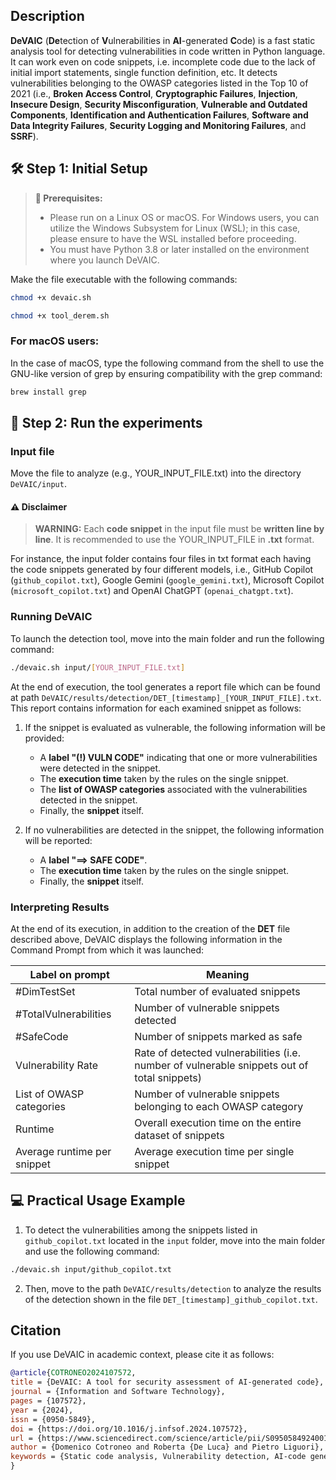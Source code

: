 ## Description

**DeVAIC** (**De**tection of **V**ulnerabilities  in **AI**-generated **C**ode) is a fast static analysis tool for detecting vulnerabilities in code written in Python language. It can work even on code snippets, i.e. incomplete code due to the lack of initial import statements, single function definition, etc. It detects vulnerabilities belonging to the OWASP categories listed in the Top 10 of 2021 (i.e., **Broken Access Control**, **Cryptographic Failures**, **Injection**, **Insecure Design**, **Security Misconfiguration**, **Vulnerable and Outdated Components**, **Identification and Authentication Failures**, **Software and Data Integrity Failures**, **Security Logging and Monitoring Failures**, and **SSRF**).


## 🛠️ Step 1: Initial Setup

> **🚨 Prerequisites:** 
> - Please run on a Linux OS or macOS. For Windows users, you can utilize the Windows Subsystem for Linux (WSL); in this case, please ensure to have the WSL installed before proceeding.
> - You must have Python 3.8 or later installed on the environment where you launch DeVAIC.

Make the file executable with the following commands:

```bash
chmod +x devaic.sh

chmod +x tool_derem.sh
```

### For macOS users:

In the case of macOS, type the following command from the shell to use the GNU-like version of grep by ensuring compatibility with the grep command:

```bash
brew install grep
```



## 🚀 Step 2: Run the experiments

### Input file

Move the file to analyze (e.g., YOUR_INPUT_FILE.txt) into the directory ``DeVAIC/input``.



#### ⚠️ Disclaimer

> **WARNING:** Each **code snippet** in the input file must be **written line by line**. It is recommended to use the YOUR_INPUT_FILE in **.txt** format. 

 

For instance, the input folder contains four files in txt format each having the code snippets generated by four different models, i.e., GitHub Copilot (``github_copilot.txt``), Google Gemini (``google_gemini.txt``), Microsoft Copilot (``microsoft_copilot.txt``) and OpenAI ChatGPT (``openai_chatgpt.txt``).


### Running DeVAIC 

To launch the detection tool, move into the main folder and run the following command:

```bash
./devaic.sh input/[YOUR_INPUT_FILE.txt]
```

At the end of execution, the tool generates a report file which can be found at path ``DeVAIC/results/detection/DET_[timestamp]_[YOUR_INPUT_FILE].txt``. This report contains information for each examined snippet as follows:

1. If the snippet is evaluated as vulnerable, the following information will be provided:
   - A **label "(!) VULN CODE"** indicating that one or more vulnerabilities were detected in the snippet.
   - The **execution time** taken by the rules on the single snippet.
   - The **list of OWASP categories** associated with the vulnerabilities detected in the snippet.
   - Finally, the **snippet** itself.

2. If no vulnerabilities are detected in the snippet, the following information will be reported:
   - A **label "==> SAFE CODE"**.
   - The **execution time** taken by the rules on the single snippet.
   - Finally, the **snippet** itself.



### Interpreting Results

At the end of its execution, in addition to the creation of the **DET** file described above, DeVAIC displays the following information in the Command Prompt from which it was launched:


| Label on prompt             | Meaning                                                        |
|-----------------------------|----------------------------------------------------------------|
| \#DimTestSet                | Total number of evaluated snippets                             |
| \#TotalVulnerabilities      | Number of vulnerable snippets detected                         |
| \#SafeCode                  | Number of snippets marked as safe                              |
| Vulnerability Rate          | Rate of detected vulnerabilities (i.e. number of vulnerable snippets out of total snippets) |
| List of OWASP categories    | Number of vulnerable snippets belonging to each OWASP category |
| Runtime                     | Overall execution time on the entire dataset of snippets       |
| Average runtime per snippet | Average execution time per single snippet                      |


## 💻 Practical Usage Example 

1. To detect the vulnerabilities among the snippets listed in ``github_copilot.txt`` located in the ``input`` folder, move into the main folder and use the following command:
```bash
./devaic.sh input/github_copilot.txt
```

2. Then, move to the path ``DeVAIC/results/detection`` to analyze the results of the detection shown in the file ``DET_[timestamp]_github_copilot.txt``.


## Citation

If you use DeVAIC in academic context, please cite it as follows:

```bibtex
@article{COTRONEO2024107572,
title = {DeVAIC: A tool for security assessment of AI-generated code},
journal = {Information and Software Technology},
pages = {107572},
year = {2024},
issn = {0950-5849},
doi = {https://doi.org/10.1016/j.infsof.2024.107572},
url = {https://www.sciencedirect.com/science/article/pii/S0950584924001770},
author = {Domenico Cotroneo and Roberta {De Luca} and Pietro Liguori},
keywords = {Static code analysis, Vulnerability detection, AI-code generators, Python}
}

